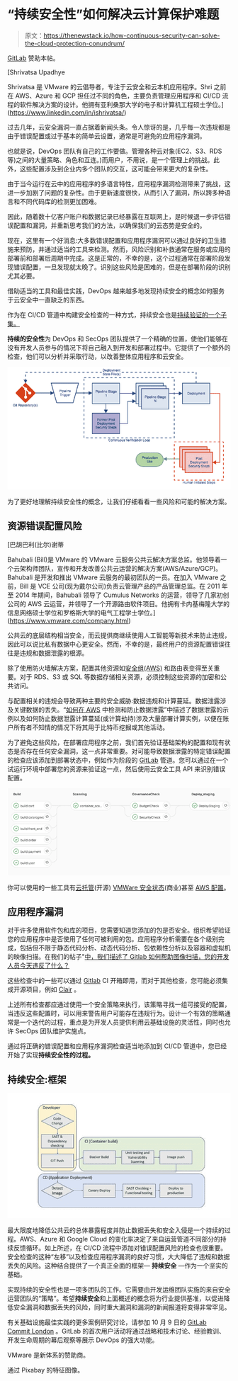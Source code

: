 # “持续安全性”如何解决云计算保护难题

> 原文：<https://thenewstack.io/how-continuous-security-can-solve-the-cloud-protection-conundrum/>

[GitLab](https://about.gitlab.com/) 赞助本帖。

 [Shrivatsa Upadhye

Shrivatsa 是 VMware 的云倡导者，专注于云安全和云本机应用程序。Shri 之前在 AWS、Azure 和 GCP 担任过不同的角色，主要负责管理应用程序和 CI/CD 流程的软件解决方案的设计。他拥有亚利桑那大学的电子和计算机工程硕士学位。](https://www.linkedin.com/in/ishrivatsa/) 

过去几年，云安全漏洞一直占据着新闻头条。令人惊讶的是，几乎每一次违规都是由于错误配置或过于基本的简单云设置，通常是可避免的应用程序漏洞。

也就是说，DevOps 团队有自己的工作要做。管理各种云对象(EC2、S3、RDS 等)之间的大量策略、角色和互连。)而用户，不用说，是一个管理上的挑战。此外，这些配置涉及到企业内多个团队的交互，这可能会带来更大的复杂性。

由于当今运行在云中的应用程序的多语言特性，应用程序漏洞检测带来了挑战，这进一步加剧了问题的复杂性。由于更新速度很快，从而引入了漏洞，所以跨多种语言和不同代码库的检测更加困难。

因此，随着数十亿客户账户和数据记录已经暴露在互联网上，是时候退一步评估错误配置和漏洞，并重新思考我们的方法，以确保我们的云态势是安全的。

现在，这里有一个好消息:大多数错误配置和应用程序漏洞可以通过良好的卫生措施来预防，并通过适当的工具来检测。然而，风险识别和补救通常在服务或应用的部署前和部署后周期中完成。这是正常的，不幸的是，这个过程通常在部署阶段发现错误配置，一旦发现就太晚了。识别这些风险是困难的，但是在部署阶段的识别尤其必要。

借助适当的工具和最佳实践，DevOps 越来越多地发现持续安全的概念如何服务于云安全中一直缺乏的东西。

作为在 CI/CD 管道中构建安全检查的一种方式，持续安全也是[持续验证的一个子集。](https://thenewstack.io/continuous-verification-the-missing-link-to-fully-automate-your-pipeline/)

**持续的安全性**为 DevOps 和 SecOps 团队提供了一个精确的位置，使他们能够在没有开发人员参与的情况下将自己融入到开发和部署过程中。它提供了一个额外的检查，他们可以分析并采取行动，以改善整体应用程序和云安全。

![](img/e7bd959652d1424c87846b83adeb2040.png)

为了更好地理解持续安全性的概念，让我们仔细看看一些风险和可能的解决方案。

## 资源错误配置风险

 [巴胡巴利(比尔)谢蒂

Bahubali (Bill)是 VMware 的 VMware 云服务公共云解决方案总监。他领导着一个云架构师团队，宣传和开发改善公共云运营的解决方案(AWS/Azure/GCP)。Bahubali 是开发和推出 VMware 云服务的最初团队的一员。在加入 VMware 之前，Bill 是 VCE 公司(现为戴尔公司)负责云管理产品的产品管理总监。在 2011 年至 2014 年期间，Bahubali 领导了 Cumulus Networks 的运营，领导了几家初创公司的 AWS 云运营，并领导了一个开源路由软件项目。他拥有卡内基梅隆大学的信息网络硕士学位和罗格斯大学的电气工程学士学位。](https://www.vmware.com/company.html) 

公共云的底层结构相当安全，而云提供商继续使用人工智能等新技术来防止违规，因此可以说比私有数据中心更安全。然而，不幸的是，最终用户的资源配置错误往往是违规和数据泄露的根源。

除了使用防火墙解决方案，配置其他资源如[安全组(AWS)](https://docs.aws.amazon.com/vpc/latest/userguide/VPC_SecurityGroups.html) 和路由表变得至关重要。对于 RDS、S3 或 SQL 等数据存储相关资源，必须控制这些资源的加密和公共访问。

与配置相关的违规会导致两种主要的安全威胁:数据违规和计算蔓延。数据泄露涉及关键数据的丢失。“[如何在 AWS](https://cloudjourney.io/articles/security/detect_and_prevent_data_breaches-bs/) 中检测和防止数据泄露”中描述了数据泄露的示例以及如何防止数据泄露计算蔓延(或计算劫持)涉及大量部署计算实例，以便在账户所有者不知情的情况下将其用于比特币挖掘或其他活动。

为了避免这些风险，在部署应用程序之前，我们首先验证基础架构的配置和现有状态是否存在任何安全漏洞，这一点非常重要。对可能导致数据泄露的特定错误配置的检查应该添加到部署状态中，例如作为阶段的 [GitLab](https://about.gitlab.com/) 管道。您可以通过在一个试运行环境中部署您的资源来验证这一点，然后使用云安全工具 API 来识别错误配置。

![](img/4d2e653f99e99376a0a1065e5268b08c.png)

你可以使用的一些工具有[云托管](https://cloudcustodian.io/)(开源) [VMWare 安全状态](https://go.cloudhealthtech.com/vmware-secure-state)(商业)甚至 [AWS 配置](https://aws.amazon.com/config/)。

## 应用程序漏洞

对于许多使用软件包和库的项目，您需要知道您添加的包是否安全。组织希望验证您的应用程序中是否使用了任何可被利用的包。应用程序分析需要在各个级别完成，包括但不限于静态代码分析、动态代码分析、包依赖性分析以及容器和虚拟机的映像扫描。在我们的帖子"[中，我们描述了 Gitlab 如何帮助图像扫描，您的开发人员今天违反了什么？](https://cloudjourney.io/articles/security/ci-security-checks-bs/)

这些检查中的一些可以通过 [Gitlab](https://about.gitlab.com/) CI 开箱即用，而对于其他检查，您可能必须集成开源项目，例如 [Clair](https://github.com/coreos/clair/) 。

上述所有检查都应通过使用一个安全策略来执行，该策略寻找一组可接受的配置，当违反这些配置时，可以用来警告用户可能存在违规行为。设计一个有效的策略通常是一个迭代的过程，重点是为开发人员提供利用云基础设施的灵活性，同时也允许 SecOps 团队维护实施点。

通过将正确的错误配置和应用程序漏洞检查适当地添加到 CI/CD 管道中，您已经开始了实现**持续安全性的过程。**

## 持续安全:框架

![](img/3675583946c8df16d0b98054c9dd1042.png)

最大限度地降低公共云的总体暴露程度并防止数据丢失和安全入侵是一个持续的过程。AWS、Azure 和 Google Cloud 的变化率决定了来自运营管道不同部分的持续反馈循环。如上所述，在 CI/CD 流程中添加对错误配置风险的检查也很重要。安全检查的这种“左移”以及检查应用程序漏洞的良好习惯，大大降低了违规和数据丢失的风险。这种结合提供了一个真正全面的框架— **持续安全** —作为一个坚实的基础。

实现持续的安全性也是一项多团队的工作。它需要由开发运维团队实施的来自安全运营团队的“策略”。希望**持续安全**和上面概述的概念将为行业提供基准，以促进降低安全漏洞和数据丢失的风险，同时重大漏洞和漏洞的新闻报道将变得非常罕见。

有关基础设施最佳实践的更多案例研究讨论，请参加 10 月 9 日的 [GitLab Commit London](https://about.gitlab.com/events/commit/) 。GitLab 的首次用户活动将通过战略和技术讨论、经验教训、开发生命周期的幕后观察等展示 DevOps 的强大功能。

VMware 是新体系的赞助商。

通过 Pixabay 的特征图像。

<svg xmlns:xlink="http://www.w3.org/1999/xlink" viewBox="0 0 68 31" version="1.1"><title>Group</title> <desc>Created with Sketch.</desc></svg>
